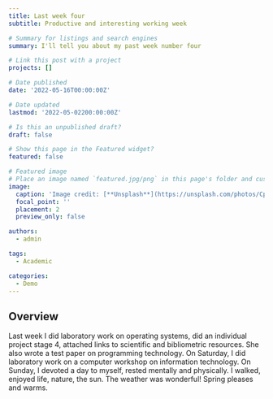```yaml
---
title: Last week four
subtitle: Productive and interesting working week

# Summary for listings and search engines
summary: I'll tell you about my past week number four

# Link this post with a project
projects: []

# Date published
date: '2022-05-16T00:00:00Z'

# Date updated
lastmod: '2022-05-02200:00:00Z'

# Is this an unpublished draft?
draft: false

# Show this page in the Featured widget?
featured: false

# Featured image
# Place an image named `featured.jpg/png` in this page's folder and customize its options here.
image:
  caption: 'Image credit: [**Unsplash**](https://unsplash.com/photos/CpkOjOcXdUY)'
  focal_point: ''
  placement: 2
  preview_only: false

authors:
  - admin

tags:
  - Academic

categories:
  - Demo
---
```


## Overview

Last week I did laboratory work on operating systems, did an individual project stage 4, attached links to scientific and bibliometric resources. She also wrote a test paper on programming technology. On Saturday, I did laboratory work on a computer workshop on information technology. On Sunday, I devoted a day to myself, rested mentally and physically. I walked, enjoyed life, nature, the sun. The weather was wonderful! Spring pleases and warms.
